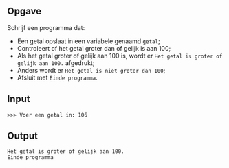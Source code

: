 ## Opgave

Schrijf een programma dat:

- Een getal opslaat in een variabele genaamd `getal`;
- Controleert of het getal groter dan of gelijk is aan 100;
- Als het getal groter of gelijk aan 100 is, wordt er `Het getal is groter of gelijk aan 100.` afgedrukt;
- Anders wordt er `Het getal is niet groter dan 100`;
- Afsluit met `Einde programma`.

## Input

```
>>> Voer een getal in: 106
```
## Output

```
Het getal is groter of gelijk aan 100.
Einde programma
```